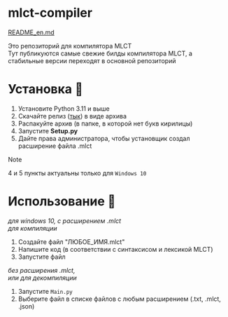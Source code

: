 # mlct-compiler

[README_en.md](README_en.md)

Это репозиторий для компилятора MLCT\
Тут публикуются самые свежие билды компилятора MLCT, а стабильные версии переходят в основной репозиторий

# Установка 🔧
1. Установите Python 3.11 и выше
2. Скачайте релиз ([тык](https://github.com/mee8yt/mlct-compiler/releases/latest)) в виде архива
3. Распакуйте архив (в папке, в которой нет букв кирилицы)
4. Запустите **Setup.py** 
5. Дайте права администратора, чтобы установщик создал расширение файла .mlct

> [!NOTE]
> 4 и 5 пункты актуальны только для `Windows 10`

# Использование 🎈
*для windows 10, с расширением .mlct*\
*для компиляции*
1. Создайте файл "ЛЮБОЕ_ИМЯ.mlct"
2. Напишите код (в соответствии с синтаксисом и лексикой MLCT)
3. Запустите файл

*без расширения .mlct,*\
*или для декомпиляции*
1. Запустите `Main.py`
2. Выберите файл в списке файлов с любым расширением (.txt, .mlct, .json)

